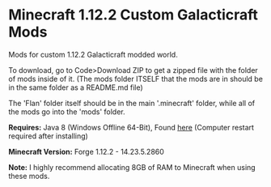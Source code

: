 # Minecraft 1.12.2 Custom Galacticraft Mods

Mods for custom 1.12.2 Galacticraft modded world.

To download, go to Code>Download ZIP to get a zipped file with the folder of mods inside of it. (The mods folder ITSELF that the mods are in should be in the same folder as a README.md file)

The 'Flan' folder itself should be in the main '.minecraft' folder, while all of the mods go into the 'mods' folder.

**Requires:** Java 8 (Windows Offline 64-Bit), Found [here](https://www.java.com/en/download/manual.jsp) (Computer restart required after installing)

**Minecraft Version:** Forge 1.12.2 - 14.23.5.2860

**Note:** I highly recommend allocating 8GB of RAM to Minecraft when using these mods.
